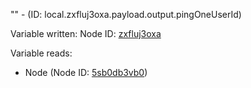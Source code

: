 "" - (ID: local.zxfluj3oxa.payload.output.pingOneUserId)

Variable written:
Node ID: [zxfluj3oxa](../nodes/zxfluj3oxa.md)

Variable reads:
* Node (Node ID: [5sb0db3vb0](../nodes/5sb0db3vb0.md))
